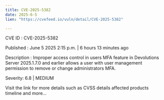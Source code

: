```yaml
---
title: CVE-2025-5382
date: 2025-6-5
lien: "https://cvefeed.io/vuln/detail/CVE-2025-5382"

---
```


CVE ID : CVE-2025-5382

Published :  June 5
2025
2:15 p.m. | 6 hours
13 minutes ago

Description : Improper access control in users MFA feature in Devolutions Server 2025.1.7.0 and earlier allows a user with user management permission to remove or change administrators MFA.

Severity: 6.8 | MEDIUM

Visit the link for more details
such as CVSS details
affected products
timeline
and more...
